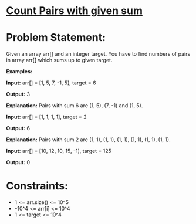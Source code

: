 # [Count Pairs with given sum](https://github.com/surya8980/December-2024-Daily-Problems/blob/main/GeeksForGeeks/27-Dec-2024/Count%20pairs%20with%20given%20sum.java)
# Problem Statement:
Given an array arr[] and an integer target. You have to find numbers of pairs in array arr[] which sums up to given target.

**Examples:**

**Input:** arr[] = [1, 5, 7, -1, 5], target = 6   

**Output:** 3

**Explanation:** Pairs with sum 6 are (1, 5), (7, -1) and (1, 5). 

**Input:** arr[] = [1, 1, 1, 1], target = 2 

**Output:** 6

**Explanation:** Pairs with sum 2 are (1, 1), (1, 1), (1, 1), (1, 1), (1, 1), (1, 1).

**Input:** arr[] = [10, 12, 10, 15, -1], target = 125

**Output:** 0

# Constraints:
- 1 <= arr.size() <= 10^5
- -10^4 <= arr[i] <= 10^4
- 1 <= target <= 10^4
